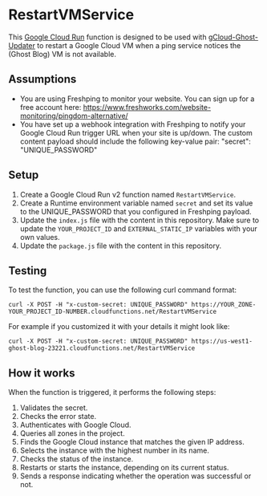 # RestartVMService

This [Google Cloud Run](https://console.cloud.google.com/run) function is designed to be used with [gCloud-Ghost-Updater](https://github.com/danielraffel/gCloud-Ghost-Updater) to restart a Google Cloud VM when a ping service notices the (Ghost Blog) VM is not available.

## Assumptions

* You are using Freshping to monitor your website. You can sign up for a free account here: https://www.freshworks.com/website-monitoring/pingdom-alternative/
* You have set up a webhook integration with Freshping to notify your Google Cloud Run trigger URL when your site is up/down. The custom content payload should include the following key-value pair: "secret": "UNIQUE_PASSWORD"


## Setup

1. Create a Google Cloud Run v2 function named `RestartVMService`.
2. Create a Runtime environment variable named `secret` and set its value to the UNIQUE_PASSWORD that you configured in Freshping payload.
3. Update the `index.js` file with the content in this repository. Make sure to update the `YOUR_PROJECT_ID` and `EXTERNAL_STATIC_IP` variables with your own values.
4. Update the `package.js` file with the content in this repository.

## Testing

To test the function, you can use the following curl command format:

```
curl -X POST -H "x-custom-secret: UNIQUE_PASSWORD" https://YOUR_ZONE-YOUR_PROJECT_ID-NUMBER.cloudfunctions.net/RestartVMService
```


For example if you customized it with your details it might look like:

```
curl -X POST -H "x-custom-secret: UNIQUE_PASSWORD" https://us-west1-ghost-blog-23221.cloudfunctions.net/RestartVMService
```

## How it works

When the function is triggered, it performs the following steps:

1. Validates the secret.
2. Checks the error state.
3. Authenticates with Google Cloud.
4. Queries all zones in the project.
5. Finds the Google Cloud instance that matches the given IP address.
6. Selects the instance with the highest number in its name.
7. Checks the status of the instance.
8. Restarts or starts the instance, depending on its current status.
9. Sends a response indicating whether the operation was successful or not.
